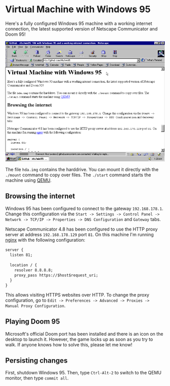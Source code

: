 Virtual Machine with Windows 95
===============================

Here's a fully configured Windows 95 machine with a working internet
connection, the latest supported version of Netscape Communicator and
Doom 95!

![Screenshot of Windows 95](https://raw.githubusercontent.com/rtts/win95/main/screenshot.png)

The file `hda.img` contains the harddrive. You can mount it directly
with the `./mount` command to copy over files. The `./start` command
starts the machine using [QEMU](https://www.qemu.org/).


Browsing the internet
---------------------

Windows 95 has been configured to connect to the gateway
`192.168.178.1`. Change this configuration via the `Start -> Settings
-> Control Panel -> Network -> TCP/IP -> Properties -> DNS
Configuration` and `Gateway` tabs.

Netscape Communicator 4.8 has been configured to use the HTTP proxy
server at address `192.168.178.129` port `81`. On this machine I'm
running [nginx](https://nginx.org) with the following configuration:

    server {
      listen 81;

      location / {
        resolver 8.8.8.8;
        proxy_pass https://$host$request_uri;
      }
    }

This allows visiting HTTPS websites over HTTP. To change the proxy
configuration, go to `Edit -> Preferences -> Advanced -> Proxies ->
Manual Proxy Configuration`.


Playing Doom 95
---------------

Microsoft's official Doom port has been installed and there is an icon
on the desktop to launch it. However, the game locks up as soon as you
try to walk. If anyone knows how to solve this, please let me know!


Persisting changes
------------------

First, shutdown Windows 95. Then, type `Ctrl-Alt-2` to switch to the
QEMU monitor, then type `commit all`.
